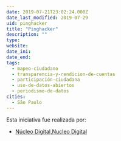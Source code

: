 ```yaml
---
date: 2019-07-21T23:02:24.000Z
date_last_modified: 2019-07-29
uid: pinghacker
title: "Pinghacker"
description: ""
type: 
website: 
date_ini: 
date_end: 
tags:
  - mapeo-ciudadano
  - transparencia-y-rendicion-de-cuentas
  - participación-ciudadana
  - uso-de-datos-abiertos
  - periodismo-de-datos
cities: 
  - São Paulo
---
```


Esta iniciativa fue realizada por:

- [Núcleo Digital,Nucleo Digital](/organizaciones/nucleo-digital-nucleo-digital)
